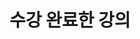 ---
title: "수강 완료한 강의"
summary: "1학년 2학기부터 3학년 1학기까지 수강 완료한 강의 목록"
type: landing
layout: list

sections:

  # -----------------------------
  # 상단 소개 섹션
  # -----------------------------
  - block: markdown
    id: intro
    content:
      title: "수강 과목"
      text: |
        김예은이 전북대학교 컴퓨터인공지능학부에 재학하면서  
        3학년 2학기까지 수강한 모든 전공 과목들을 한눈에 볼 수 있습니다.  

        - [수강 중인 강의로 이동](/#current-courses)
        - 수강 완료한 강의 보기  
          <div style="margin-left: 24px; margin-top: 6px;">
            <p style="color:#666; font-size:1em; margin-bottom:6px;">
              각 카드를 클릭하면 과목의 상세 페이지로 이동합니다.
            </p>
            <ul style="margin: 0; padding-left: 20px;>
              <li><a href="#courses1-2">1-2</a></li>
              <li><a href="#courses2-1">2-1</a></li>
              <li><a href="#courses2-2">2-2</a></li>
              <li><a href="#courses3-1">3-1</a></li>
            </ul>
          </div>
    design:
      spacing:
        padding: [40, 0, 20, 0]

  # -----------------------------
  # 학기별 강의 슬라이드
  # -----------------------------
  - block: collection
    id: courses1-2
    content:
      title: "1학년 2학기"
      page_type: course
      filters:
        tag: "1-2"
      order: asc
    design:
      view: slider
      height: 420px
      interval: 3000
      buttons: true
      indicators: true
      show_image: true
      show_title: true
      show_read_more: false
      show_summary: false
      spacing:
        padding: [40, 0, 0, 0]

  - block: collection
    id: courses2-1
    content:
      title: "2학년 1학기"
      page_type: course
      filters:
        tag: "2-1"
      order: asc
    design:
      view: slider
      height: 420px
      interval: 3000
      buttons: true
      indicators: true
      show_image: true
      show_title: true
      show_read_more: false
      show_summary: false
      spacing:
        padding: [40, 0, 0, 0]

  - block: collection
    id: courses2-2
    content:
      title: "2학년 2학기"
      page_type: course
      filters:
        tag: "2-2"
      order: asc
    design:
      view: slider
      height: 420px
      interval: 3000
      buttons: true
      indicators: true
      show_image: true
      show_title: true
      show_read_more: false
      show_summary: false
      spacing:
        padding: [40, 0, 0, 0]

  - block: collection
    id: courses3-1
    content:
      title: "3학년 1학기"
      page_type: course
      filters:
        tag: "3-1"
      order: asc
    design:
      view: slider
      height: 420px
      interval: 3000
      buttons: true
      indicators: true
      show_image: true
      show_title: true
      show_read_more: false
      show_summary: false
      spacing:
        padding: [40, 0, 60, 0]
---
